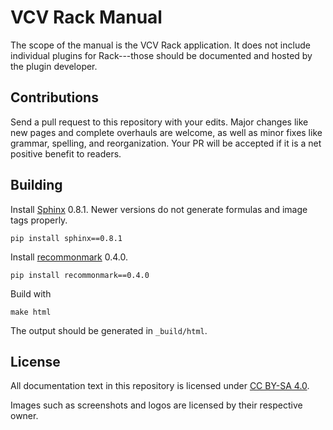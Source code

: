 # VCV Rack Manual

The scope of the manual is the VCV Rack application. It does not include individual plugins for Rack---those should be documented and hosted by the plugin developer.

## Contributions

Send a pull request to this repository with your edits.
Major changes like new pages and complete overhauls are welcome, as well as minor fixes like grammar, spelling, and reorganization.
Your PR will be accepted if it is a net positive benefit to readers.

## Building

Install [Sphinx](http://www.sphinx-doc.org/en/stable/) 0.8.1. Newer versions do not generate formulas and image tags properly.

	pip install sphinx==0.8.1

Install [recommonmark](https://github.com/rtfd/recommonmark) 0.4.0.

	pip install recommonmark==0.4.0

Build with

	make html

The output should be generated in `_build/html`.

## License

All documentation text in this repository is licensed under [CC BY-SA 4.0](https://creativecommons.org/licenses/by-sa/4.0/).

Images such as screenshots and logos are licensed by their respective owner.

